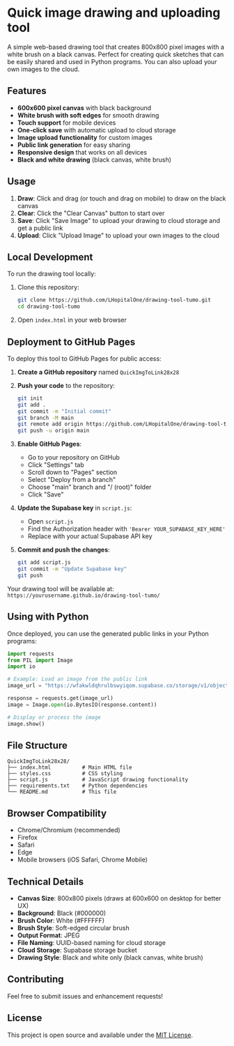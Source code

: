 # Quick image drawing and uploading tool

A simple web-based drawing tool that creates 800x800 pixel images with a white brush on a black canvas. Perfect for creating quick sketches that can be easily shared and used in Python programs. You can also upload your own images to the cloud.

## Features

- **600x600 pixel canvas** with black background
- **White brush with soft edges** for smooth drawing
- **Touch support** for mobile devices
- **One-click save** with automatic upload to cloud storage
- **Image upload functionality** for custom images
- **Public link generation** for easy sharing
- **Responsive design** that works on all devices
- **Black and white drawing** (black canvas, white brush)

## Usage

1. **Draw**: Click and drag (or touch and drag on mobile) to draw on the black canvas
2. **Clear**: Click the "Clear Canvas" button to start over
3. **Save**: Click "Save Image" to upload your drawing to cloud storage and get a public link
4. **Upload**: Click "Upload Image" to upload your own images to the cloud

## Local Development

To run the drawing tool locally:

1. Clone this repository:
   ```bash
   git clone https://github.com/LHopitalOne/drawing-tool-tumo.git
   cd drawing-tool-tumo
   ```

2. Open `index.html` in your web browser

## Deployment to GitHub Pages

To deploy this tool to GitHub Pages for public access:

1. **Create a GitHub repository** named `QuickImgToLink28x28`

2. **Push your code** to the repository:
   ```bash
   git init
   git add .
   git commit -m "Initial commit"
   git branch -M main
   git remote add origin https://github.com/LHopitalOne/drawing-tool-tumo.git
   git push -u origin main
   ```

3. **Enable GitHub Pages**:
   - Go to your repository on GitHub
   - Click "Settings" tab
   - Scroll down to "Pages" section
   - Select "Deploy from a branch"
   - Choose "main" branch and "/ (root)" folder
   - Click "Save"

4. **Update the Supabase key** in `script.js`:
   - Open `script.js`
   - Find the Authorization header with `'Bearer YOUR_SUPABASE_KEY_HERE'`
   - Replace with your actual Supabase API key

5. **Commit and push the changes**:
   ```bash
   git add script.js
   git commit -m "Update Supabase key"
   git push
   ```

Your drawing tool will be available at: `https://yourusername.github.io/drawing-tool-tumo/`

## Using with Python

Once deployed, you can use the generated public links in your Python programs:

```python
import requests
from PIL import Image
import io

# Example: Load an image from the public link
image_url = "https://wfakwldqhrulbswyiqom.supabase.co/storage/v1/object/public/ai-art-files-bucket/your-uuid-here.jpg"

response = requests.get(image_url)
image = Image.open(io.BytesIO(response.content))

# Display or process the image
image.show()
```

## File Structure

```
QuickImgToLink28x28/
├── index.html          # Main HTML file
├── styles.css          # CSS styling
├── script.js           # JavaScript drawing functionality
├── requirements.txt    # Python dependencies
└── README.md           # This file
```

## Browser Compatibility

- Chrome/Chromium (recommended)
- Firefox
- Safari
- Edge
- Mobile browsers (iOS Safari, Chrome Mobile)

## Technical Details

- **Canvas Size**: 800x800 pixels (draws at 600x600 on desktop for better UX)
- **Background**: Black (#000000)
- **Brush Color**: White (#FFFFFF)
- **Brush Style**: Soft-edged circular brush
- **Output Format**: JPEG
- **File Naming**: UUID-based naming for cloud storage
- **Cloud Storage**: Supabase storage bucket
- **Drawing Style**: Black and white only (black canvas, white brush)

## Contributing

Feel free to submit issues and enhancement requests!

## License

This project is open source and available under the [MIT License](LICENSE). 